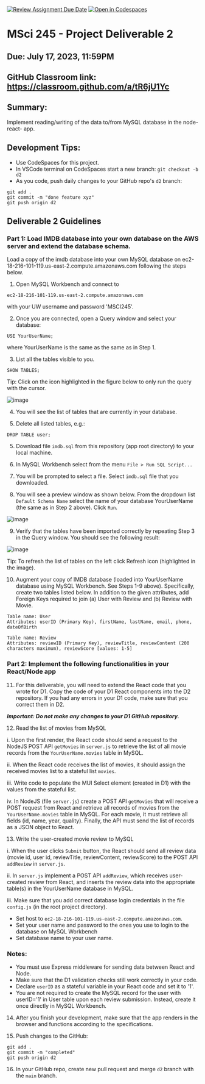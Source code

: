 [![Review Assignment Due Date](https://classroom.github.com/assets/deadline-readme-button-24ddc0f5d75046c5622901739e7c5dd533143b0c8e959d652212380cedb1ea36.svg)](https://classroom.github.com/a/tR6jU1Yc)
[![Open in Codespaces](https://classroom.github.com/assets/launch-codespace-7f7980b617ed060a017424585567c406b6ee15c891e84e1186181d67ecf80aa0.svg)](https://classroom.github.com/open-in-codespaces?assignment_repo_id=11435540)
# MSci 245 - Project Deliverable 2

## Due: July 17, 2023, 11:59PM

## GitHub Classroom link: https://classroom.github.com/a/tR6jU1Yc

## Summary: 
Implement reading/writing of the data to/from MySQL database in the node-react- app.

## Development Tips:
- Use CodeSpaces for this project.
- In VSCode terminal on CodeSpaces start a new branch:
```git checkout -b d2```
- As you code, push daily changes to your GitHub repo's `d2` branch:
```
git add .
git commit -m "done feature xyz"
git push origin d2
```

## Deliverable 2 Guidelines

### Part 1: Load IMDB database into your own database on the AWS server and extend the database schema.

Load a copy of the imdb database into your own MySQL database on ec2-18-216-101-119.us-east-2.compute.amazonaws.com following the steps below.
1.	Open MySQL Workbench and connect to 

```
ec2-18-216-101-119.us-east-2.compute.amazonaws.com
```

with your UW username and password 'MSCI245'.

2.	Once you are connected, open a Query window and select your database: 

```
USE YourUserName;
```

where YourUserName is the same as the same as in Step 1.

3.	List all the tables visible to you.

```
SHOW TABLES;
```

Tip: Click on the icon highlighted in the figure below to only run the query with the cursor.


![image](/img/screen1.png)

4.	You will see the list of tables that are currently in your database. 

5.	Delete all listed tables, e.g.: 

```
DROP TABLE user;
```

5.	Download file `imdb.sql` from this repository (app root directory) to your local machine. 

6.	In MySQL Workbench select from the menu `File > Run SQL Script...`

7.	You will be prompted to select a file. Select `imdb.sql` file that you downloaded.

8.	You will see a preview window as shown below. From the dropdown list `Default Schema Name` select the name of your database YourUserName (the same as in Step 2 above). Click `Run`.

![image](/img/screen2.png)

9.	Verify that the tables have been imported correctly by repeating Step 3 in the Query window. 
You should see the following result:

![image](/img/screen3.png)

Tip: To refresh the list of tables on the left click Refresh icon (highlighted in the image).

10.	Augment your copy of IMDB database (loaded into YourUserName database using MySQL Workbench. See Steps 1-9 above). Specifically, create two tables listed below. In addition to the given attributes, add Foreign Keys required to join (a) User with Review and (b) Review with Movie. 

```
Table name: User
Attributes: userID (Primary Key), firstName, lastName, email, phone, dateOfBirth
```

```
Table name: Review 
Attributes: reviewID (Primary Key), reviewTitle, reviewContent (200 characters maximum), reviewScore [values: 1-5] 
```

### Part 2: Implement the following functionalities in your React/Node app

11.	For this deliverable, you will need to extend the React code that you wrote for D1. Copy the code of your D1 React components into the D2 repository. If you had any errors in your D1 code, make sure that you correct them in D2.

***Important: Do not make any changes to your D1 GitHub repository.***

12.	Read the list of movies from MySQL 

i. Upon the first render, the React code should send a request to the NodeJS POST API `getMovies` in `server.js` to retrieve the list of all movie records from the `YourUserName.movies` table in MySQL. 

ii. When the React code receives the list of movies, it should assign the received movies list to a stateful list `movies`. 

iii. Write code to populate the MUI Select element (created in D1) with the values from the stateful list. 

iv. In NodeJS (file `server.js`) create a POST API `getMovies` that will receive a POST request from React and retrieve all records of movies from the `YourUserName.movies` table in MySQL. For each movie, it must retrieve all fields (id, name, year, quality). Finally, the API must send the list of records as a JSON object to React.

13.	Write the user-created movie review to MySQL 

i. When the user clicks `Submit` button, the React should send all review data (movie id, user id, reviewTitle, reviewContent, reviewScore) to the POST API `addReview` in `server.js`. 

ii. In `server.js` implement a POST API `addReview`, which receives user-created review from React, and inserts the review data into the appropriate table(s) in the YourUserName database in MySQL. 

iii. Make sure that you add correct database login credentials in the file `config.js` (in the root project directory). 
- Set host to `ec2-18-216-101-119.us-east-2.compute.amazonaws.com`.
- Set your user name and password to the ones you use to login to the database on MySQL Workbench
- Set database name to your user name.

### Notes:
- You must use Express middleware for sending data between React and Node.
- Make sure that the D1 validation checks still work correctly in your code.
- Declare `userID` as a stateful variable in your React code and set it to '1'.
- You are not required to create the MySQL record for the user with userID='1' in User table upon each review submission. Instead, create it once directly in MySQL Workbench. 

14.	After you finish your development, make sure that the app renders in the browser and functions according to the specifications.

15.	Push changes to the GitHub:

```
git add .
git commit -m "completed"
git push origin d2
```

16.	In your GitHub repo, create new pull request and merge `d2` branch with the `main` branch.





